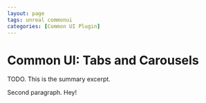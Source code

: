 ```yaml
---
layout: page
tags: unreal commonui
categories: [Common UI Plugin]
---
```


# Common UI: Tabs and Carousels
TODO. This is the summary excerpt.

Second paragraph. Hey!

